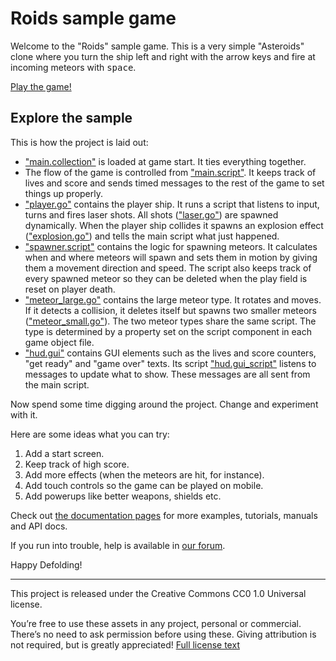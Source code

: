 # Roids sample game

Welcome to the "Roids" sample game. This is a very simple "Asteroids" clone where you turn the ship left and right with the arrow keys and fire at incoming meteors with <kbd>space</kbd>.

[Play the game!](defold://build)

## Explore the sample

This is how the project is laid out:

* ["main.collection"](defold://open?path=/main/main.collection) is loaded at game start. It ties everything together.
* The flow of the game is controlled from ["main.script"](defold://open?path=/main/main.script). It keeps track of lives and score and sends timed messages to the rest of the game to set things up properly.
* ["player.go"](defold://open?path=/main/player.go) contains the player ship. It runs a script that listens to input, turns and fires laser shots. All shots (["laser.go"](defold://open?path=/main/laser.go)) are spawned dynamically. When the player ship collides it spawns an explosion effect (["explosion.go"](defold://open?path=/main/explosion.go)) and tells the main script what just happened.
* ["spawner.script"](defold://open?path=/main/spawner.script) contains the logic for spawning meteors. It calculates when and where meteors will spawn and sets them in motion by giving them a movement direction and speed. The script also keeps track of every spawned meteor so they can be deleted when the play field is reset on player death.
* ["meteor_large.go"](defold://open?path=/main/meteor_large.go) contains the large meteor type. It rotates and moves. If it detects a collision, it deletes itself but spawns two smaller meteors (["meteor_small.go"](defold://open?path=/main/meteor_small.go)). The two meteor types share the same script. The type is determined by a property set on the script component in each game object file.
* ["hud.gui"](defold://open?path=/main/hud.gui) contains GUI elements such as the lives and score counters, "get ready" and "game over" texts. Its script ["hud.gui_script"](defold://open?path=/main/hud.gui_script) listens to messages to update what to show. These messages are all sent from the main script.

Now spend some time digging around the project. Change and experiment with it.

Here are some ideas what you can try:

1. Add a start screen.
2. Keep track of high score.
3. Add more effects (when the meteors are hit, for instance).
4. Add touch controls so the game can be played on mobile.
5. Add powerups like better weapons, shields etc.

Check out [the documentation pages](https://defold.com/learn) for more examples, tutorials, manuals and API docs.

If you run into trouble, help is available in [our forum](https://forum.defold.com).

Happy Defolding!

----

This project is released under the Creative Commons CC0 1.0 Universal license.

You’re free to use these assets in any project, personal or commercial. There’s no need to ask permission before using these. Giving attribution is not required, but is greatly appreciated!
[Full license text](https://creativecommons.org/publicdomain/zero/1.0)
